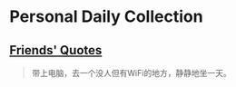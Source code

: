 # Personal Daily Collection

## [Friends' Quotes](collection/friends-quotes.md)

> 带上电脑，去一个没人但有WiFi的地方，静静地坐一天。
